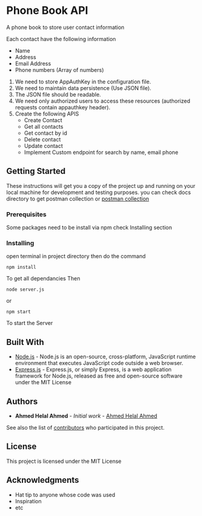 # Phone Book API

A phone book to store user contact information

Each contact have the following information

- Name
- Address
- Email Address
- Phone numbers (Array of numbers)

1. We need to store AppAuthKey in the configuration file.
2. We need to maintain data persistence (Use JSON file).
3. The JSON file should be readable.
4. We need only authorized users to access these resources (authorized requests contain appauthkey header).
5. Create the following APIS
   - Create Contact
   - Get all contacts
   - Get contact by id
   - Delete contact
   - Update contact
   - Implement Custom endpoint for search by name, email phone

## Getting Started

These instructions will get you a copy of the project up and running on your local machine for development and testing purposes. you can check docs directory to get postman collection or [postman collection](https://www.getpostman.com/collections/ad6cf7c0d83f72e0cfb3)

### Prerequisites

Some packages need to be install via npm check Installing section

### Installing

open terminal in project directory then do the command

```
npm install
```

To get all dependancies Then

```
node server.js
```

or

```
npm start
```

To start the Server

## Built With

- [Node.js](https://nodejs.org) - Node.js is an open-source, cross-platform, JavaScript runtime environment that executes JavaScript code outside a web browser.
- [Express.js](https://expressjs.com) - Express.js, or simply Express, is a web application framework for Node.js, released as free and open-source software under the MIT License

## Authors

- **Ahmed Helal Ahmed** - _Initial work_ - [Ahmed Helal Ahmed](https://github.com/AhmedHelalAhmed)

See also the list of [contributors](https://github.com/AhmedHelalAhmed/simple-phone-book-api/contributors) who participated in this project.

## License

This project is licensed under the MIT License

## Acknowledgments

- Hat tip to anyone whose code was used
- Inspiration
- etc
